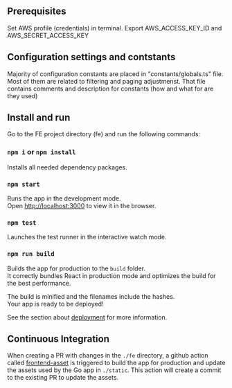 ## Prerequisites

Set AWS profile (credentials) in terminal. Export AWS_ACCESS_KEY_ID and AWS_SECRET_ACCESS_KEY

## Configuration settings and contstants

Majority of configuration constants are placed in "constants/globals.ts" file. Most of them are related to filtering and paging adjustmenst.
That file contains comments and description for constants (how and what for are they used)

## Install and run

Go to the FE project directory (fe) and run the following commands:

### `npm i` or `npm install`

Installs all needed dependency packages.

### `npm start`

Runs the app in the development mode.\
Open [http://localhost:3000](http://localhost:3000) to view it in the browser.

### `npm test`

Launches the test runner in the interactive watch mode.

### `npm run build`

Builds the app for production to the `build` folder.\
It correctly bundles React in production mode and optimizes the build for the best performance.

The build is minified and the filenames include the hashes.\
Your app is ready to be deployed!

See the section about [deployment](https://facebook.github.io/create-react-app/docs/deployment) for more information.

## Continuous Integration

When creating a PR with changes in the `./fe` directory, a github action called [frontend-asset](/.github/workflows/frontend-asset.yml) is triggered to build the app for production and update the assets used by the Go app in `./static`. This action will create a commit to the existing PR to update the assets.
